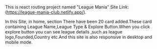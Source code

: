 

This is react routing project named "League Mania" Site Link: (https://league-mania-club.netlify.app/).

In this Site, in home, section There have been 20 card added.These card containing League Name,League Type &  Explore Button.When you click explore button you can see league details ,such as league logo,Founded,Country etc.And this site is also responsive in desktop and mobile mode.